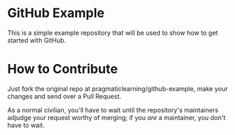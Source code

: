 GitHub Example
==============

This is a simple example repository that will be used to show how to get started with GitHub.

How to Contribute
=================

Just fork the original repo at pragmaticlearning/github-example, make your changes and send over a Pull Request.

As a normal civilian, you'll have to wait until the repository's maintainers adjudge your request worthy of
merging; if you *are* a maintainer, you don't have to wait.
